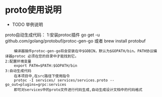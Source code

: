 # proto使用说明

- TODO 举例说明

proto自动生成代码：
    1:安装protoc插件
        go get -u github.com/golang/protobuf/protoc-gen-go
        或者
        brew install protobuf

        编译器插件protoc-gen-go将会安装在中$GOBIN，默认为$GOPATH/bin。PATH协议编译器protoc 必须在您的目录中才能找到它。
    2:配置环境变量
        export PATH=$PATH:$GOPATH/bin
    3:自动生成代码
        在本项目中,在src路径下使用指令
        protoc -I services/ services/services.proto --go_out=plugins=grpc:services
        即可对services中的proto文件进行代码生成,自动生成设计文档中的代码格式
